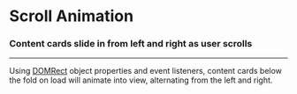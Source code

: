 # Scroll Animation

### Content cards slide in from left and right as user scrolls
---
Using [DOMRect](https://developer.mozilla.org/en-US/docs/Web/API/Element/getBoundingClientRect) object properties and event listeners, content cards below the fold on load will animate into view, alternating from the left and right.